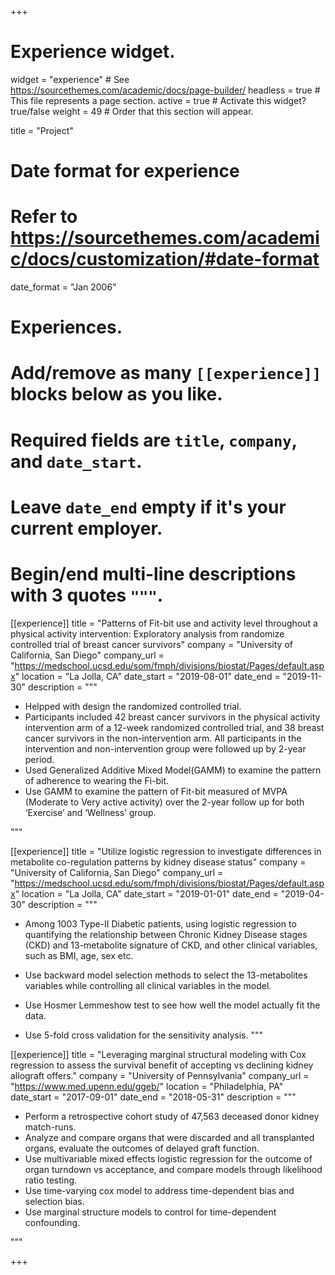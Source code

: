 +++
# Experience widget.
widget = "experience"  # See https://sourcethemes.com/academic/docs/page-builder/
headless = true  # This file represents a page section.
active = true  # Activate this widget? true/false
weight = 49  # Order that this section will appear.

title = "Project"


# Date format for experience
#   Refer to https://sourcethemes.com/academic/docs/customization/#date-format
date_format = "Jan 2006"

# Experiences.
#   Add/remove as many `[[experience]]` blocks below as you like.
#   Required fields are `title`, `company`, and `date_start`.
#   Leave `date_end` empty if it's your current employer.
#   Begin/end multi-line descriptions with 3 quotes `"""`.


[[experience]]
  title = "Patterns of Fit-bit use and activity level throughout a physical activity intervention: 
  Exploratory analysis from  randomize controlled trial of breast cancer survivors"
  company = "University of California, San Diego"
  company_url = "https://medschool.ucsd.edu/som/fmph/divisions/biostat/Pages/default.aspx"
  location = "La Jolla, CA"
  date_start = "2019-08-01"
  date_end = "2019-11-30"
  description = """
  
  * Helpped with design the randomized controlled trial. 
  * Participants included 42 breast cancer survivors in the physical activity intervention arm of a 12-week randomized controlled trial, 
  and 38 breast cancer survivors in the non-intervention arm. All participants in the intervention and non-intervention group were followed up by 2-year period.
  * Used Generalized Additive Mixed Model(GAMM) to examine the pattern of adherence to wearing the Fi-bit. 
  * Use GAMM to examine the pattern of Fit-bit measured of MVPA (Moderate to Very active activity) over the 2-year follow up for both ‘Exercise’ and ‘Wellness’ group.
  
  """

[[experience]]
  title = "Utilize logistic regression to investigate differences in metabolite co-regulation patterns by kidney disease status"
  company = "University of California, San Diego"
  company_url = "https://medschool.ucsd.edu/som/fmph/divisions/biostat/Pages/default.aspx"
  location = "La Jolla, CA"
  date_start = "2019-01-01"
  date_end = "2019-04-30"
  description = """
  
  *  Among 1003 Type-II Diabetic patients, using logistic regression to quantifying the relationship 
  between Chronic Kidney Disease stages (CKD) and 13-metabolite signature of CKD, and other clinical variables, such as BMI, age, sex etc.
  
  * Use backward model selection methods to select the 13-metabolites variables while controlling all clinical variables in the model.
  * Use Hosmer Lemmeshow test to see how well the model actually fit the data.
  * Use 5-fold cross validation for the sensitivity analysis.
  """



[[experience]]
  title = "Leveraging marginal structural modeling with Cox regression 
  to assess the survival benefit of accepting vs declining kidney allograft offers."
  company = "University of Pennsylvania"
  company_url = "https://www.med.upenn.edu/ggeb/"
  location = "Philadelphia, PA"
  date_start = "2017-09-01"
  date_end = "2018-05-31"
  description = """
  
  * Perform a retrospective cohort study of 47,563 deceased donor kidney match-runs.
  * Analyze and compare organs that were discarded and all transplanted organs, 
  evaluate the outcomes of delayed graft function.
  * Use multivariable mixed effects logistic regression for the outcome of organ turndown vs acceptance, 
  and compare models through likelihood ratio testing.
  * Use time-varying cox model to address time-dependent bias and selection bias.
  * Use marginal structure models to control for time-dependent confounding. 
  
  
  """

+++
